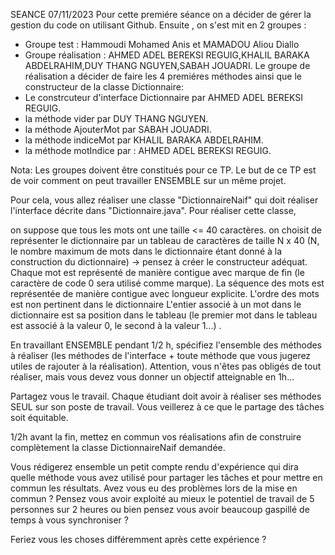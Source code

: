SEANCE 07/11/2023
 Pour cette premiére séance on a décider de gérer la gestion du code on utilisant Github. Ensuite , on s'est mit en 2 groupes :
   - Groupe test : Hammoudi Mohamed Anis et MAMADOU Aliou Diallo
   - Groupe réalisation : AHMED ADEL BEREKSI REGUIG,KHALIL BARAKA ABDELRAHIM,DUY THANG NGUYEN,SABAH JOUADRI.
Le groupe de réalisation a décider de faire les 4 premiéres méthodes ainsi que le constructeur de la classe Dictionnaire:
  - Le constrcuteur d'interface Dictionnaire par AHMED ADEL BEREKSI REGUIG.
  - la méthode vider par  DUY THANG NGUYEN.
  - la méthode AjouterMot par SABAH JOUADRI.
  - la méthode indiceMot par KHALIL BARAKA ABDELRAHIM.
  - la méthode motIndice par : AHMED ADEL BEREKSI REGUIG.


Nota: Les groupes doivent être constitués pour ce TP.
Le but de ce TP est de voir comment on peut travailler ENSEMBLE sur un même projet.

Pour cela, vous allez réaliser une classe "DictionnaireNaif" qui doit réaliser l'interface décrite dans "Dictionnaire.java".
Pour réaliser cette classe,
 
on suppose que tous les mots ont une taille <= 40 caractères.
on choisit de représenter le dictionnaire par un tableau de caractères de taille N x 40 (N, le nombre maximum de mots dans le dictionnaire étant donné à la construction du dictionnaire) -> pensez à créer le constructeur adéquat.
Chaque mot est représenté de manière contigue avec marque de fin (le caractère de code 0 sera utilisé comme marque).
La séquence des mots est représentée de manière contigue avec longueur explicite.
L'ordre des mots est non pertinent dans le dictionnaire
L'entier associé à un mot dans le dictionnaire est sa position dans le tableau (le premier mot dans le tableau est associé à la valeur 0, le second à la valeur 1...) .

En travaillant ENSEMBLE pendant 1/2 h, spécifiez l'ensemble des méthodes à réaliser (les méthodes de l'interface + toute méthode que vous jugerez utiles de rajouter à la réalisation). Attention, vous n'êtes pas obligés de tout réaliser, mais vous devez vous donner un objectif atteignable en 1h...

Partagez vous le travail. Chaque étudiant doit avoir à réaliser ses méthodes SEUL sur son poste de travail. Vous veillerez à ce que le partage des tâches soit équitable.

1/2h avant la fin, mettez en commun vos réalisations afin de construire complètement la classe DictionnaireNaif demandée.

Vous rédigerez ensemble un petit compte rendu d'expérience qui dira quelle méthode vous avez utilisé pour partager les tâches et pour mettre en commun les résultats. 
Avez vous eu des problèmes lors de la mise en commun ? Pensez vous avoir exploité au mieux le potentiel de travail de 5 personnes sur 2 heures ou bien pensez vous avoir beaucoup gaspillé de temps à vous synchroniser ?

Feriez vous les choses différemment après cette expérience ?